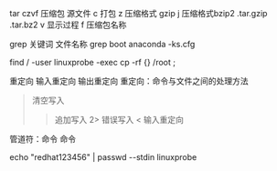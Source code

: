 tar czvf 压缩包 源文件
c 打包
z 压缩格式 gzip 	j 压缩格式bzip2
 .tar.gzip 		.tar.bz2
v 显示过程 
f 压缩包名称

grep 关键词 文件名称
grep boot anaconda -ks.cfg

find / -user linuxprobe -exec cp -rf {} /root \;

重定向 输入重定向 输出重定向
重定向：命令与文件之间的处理方法
>	清空写入
>>	追加写入
2>	错误写入
<	输入重定向

管道符：命令 命令

echo "redhat123456" | passwd --stdin linuxprobe









